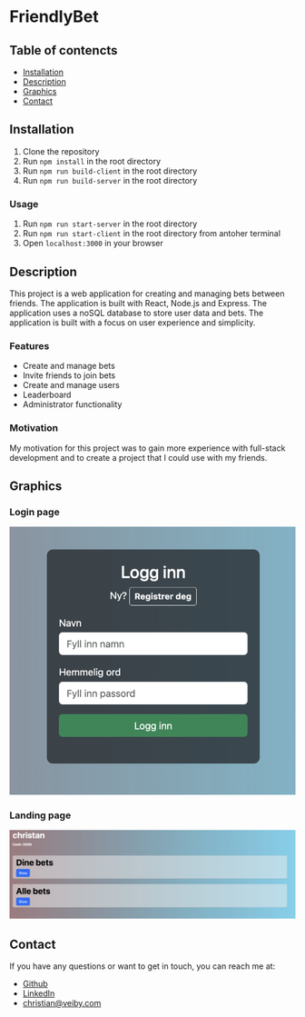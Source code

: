 # FriendlyBet

## Table of contencts

- [Installation](#installation)
- [Description](#description)
- [Graphics](#Graphics)
- [Contact](#contact)

## Installation

1. Clone the repository
2. Run `npm install` in the root directory
3. Run `npm run build-client` in the root directory
4. Run `npm run build-server` in the root directory

### Usage

1. Run `npm run start-server` in the root directory
2. Run `npm run start-client` in the root directory from antoher terminal
3. Open `localhost:3000` in your browser

## Description

This project is a web application for creating and managing bets between friends. The application is built with React, Node.js and Express. The application uses a noSQL database to store user data and bets. The application is built with a focus on user experience and simplicity.

### Features

- Create and manage bets
- Invite friends to join bets
- Create and manage users
- Leaderboard
- Administrator functionality

### Motivation

My motivation for this project was to gain more experience with full-stack development and to create a project that I could use with my friends.

## Graphics

### Login page

![Login page](./graphics/login.png)

### Landing page

![Landing page](./graphics/landing.png)

## Contact

If you have any questions or want to get in touch, you can reach me at:

- [Github](https://github.com/chrvei00)
- [LinkedIn](https://www.linkedin.com/in/christian-veiby)
- [christian@veiby.com](mailto:christian@veiby.com)
